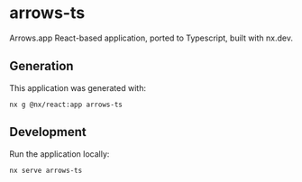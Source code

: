 # arrows-ts

Arrows.app React-based application, ported to Typescript, built with nx.dev.

## Generation

This application was generated with:

```
nx g @nx/react:app arrows-ts
```

## Development

Run the application locally:

```
nx serve arrows-ts
```

